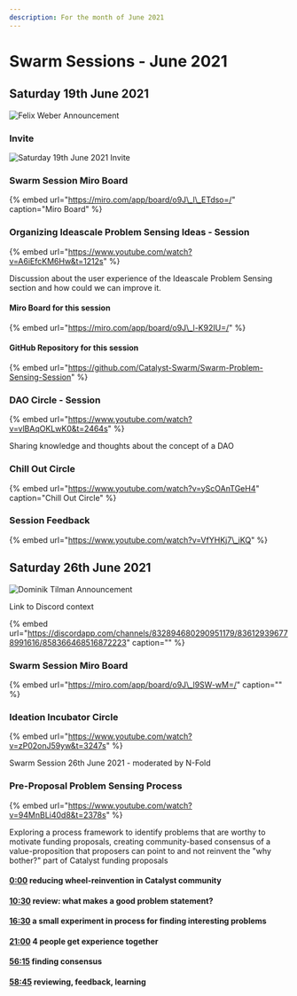 ```yaml
---
description: For the month of June 2021
---
```


# Swarm Sessions - June 2021

## Saturday 19th June 2021

![Felix Weber Announcement](https://user-images.githubusercontent.com/25156451/123837081-58541700-d902-11eb-9781-ad579455c7fd.png)

### Invite

![Saturday 19th June 2021 Invite](https://user-images.githubusercontent.com/25156451/123839455-0b257480-d905-11eb-948f-082acc388fcc.jpg)

### Swarm Session Miro Board

{% embed url="https://miro.com/app/board/o9J\_l\_ETdso=/" caption="Miro Board" %}

### Organizing Ideascale Problem Sensing Ideas - Session

{% embed url="https://www.youtube.com/watch?v=A6iEfcKM6Hw&t=1212s" %}

Discussion about the user experience of the Ideascale Problem Sensing section and how could we can improve it.

#### Miro Board for this session

{% embed url="https://miro.com/app/board/o9J\_l-K92IU=/" %}

#### GitHub Repository for this session

{% embed url="https://github.com/Catalyst-Swarm/Swarm-Problem-Sensing-Session" %}

### DAO Circle - Session  

{% embed url="https://www.youtube.com/watch?v=vlBAqOKLwK0&t=2464s" %}

Sharing knowledge and thoughts about the concept of a DAO

### Chill Out Circle

{% embed url="https://www.youtube.com/watch?v=yScOAnTGeH4" caption="Chill Out Circle" %}

### Session Feedback

{% embed url="https://www.youtube.com/watch?v=VfYHKj7\_iKQ" %}

## Saturday 26th June 2021

![Dominik Tilman Announcement](https://user-images.githubusercontent.com/25156451/123558802-199e4f80-d790-11eb-8ef2-aa1913ae93c6.png)

Link to Discord context

{% embed url="https://discordapp.com/channels/832894680290951179/836129396778991616/858366468516872223" caption="" %}

### Swarm Session Miro Board

{% embed url="https://miro.com/app/board/o9J\_l9SW-wM=/" caption="" %}

### Ideation Incubator Circle

{% embed url="https://www.youtube.com/watch?v=zP02onJ59yw&t=3247s" %}

Swarm Session 26th June 2021 - moderated by N-Fold

### Pre-Proposal Problem Sensing Process

{% embed url="https://www.youtube.com/watch?v=94MnBLi40d8&t=2378s" %}

Exploring a process framework to identify problems that are worthy to motivate funding proposals, creating community-based consensus of a value-proposition that proposers can point to and not reinvent the "why bother?" part of Catalyst funding proposals

#### [0:00](https://www.youtube.com/watch?v=94MnBLi40d8&t=0s) reducing wheel-reinvention in Catalyst community

#### [10:30](https://www.youtube.com/watch?v=94MnBLi40d8&t=630s) review: what makes a good problem statement?

#### [16:30](https://www.youtube.com/watch?v=94MnBLi40d8&t=990s) a small experiment in process for finding interesting problems

#### [21:00](https://www.youtube.com/watch?v=94MnBLi40d8&t=1260s) 4 people get experience together

#### [56:15](https://www.youtube.com/watch?v=94MnBLi40d8&t=3375s) finding consensus

#### [58:45](https://www.youtube.com/watch?v=94MnBLi40d8&t=3525s) reviewing, feedback, learning


